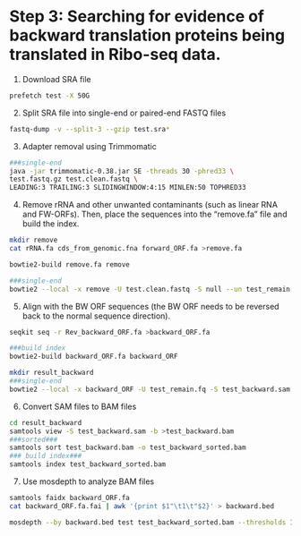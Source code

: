 # Step 3: Searching for evidence of backward translation proteins being translated in Ribo-seq data.

1. Download SRA file

```bash
prefetch test -X 50G
```

2. Split SRA file into single-end or paired-end FASTQ files

```bash
fastq-dump -v --split-3 --gzip test.sra*
```

3. Adapter removal using Trimmomatic

```bash
###single-end
java -jar trimmomatic-0.38.jar SE -threads 30 -phred33 \
test.fastq.gz test.clean.fastq \
LEADING:3 TRAILING:3 SLIDINGWINDOW:4:15 MINLEN:50 TOPHRED33
```

4. Remove rRNA and other unwanted contaminants (such as linear RNA and FW-ORFs). Then, place the sequences into the “remove.fa” file and build the index.

```bash
mkdir remove
cat rRNA.fa cds_from_genomic.fna forward_ORF.fa >remove.fa

bowtie2-build remove.fa remove

###single-end
bowtie2 --local -x remove -U test.clean.fastq -S null --un test_remain.fq -p 80
```

5. Align with the BW ORF sequences (the BW ORF needs to be reversed back to the normal sequence direction).

```bash
seqkit seq -r Rev_backward_ORF.fa >backward_ORF.fa 

###build index
bowtie2-build backward_ORF.fa backward_ORF

mkdir result_backward
###single-end
bowtie2 --local -x backward_ORF -U test_remain.fq -S test_backward.sam --al test_backward.fq -p 80
```

6. Convert SAM files to BAM files

```bash
cd result_backward
samtools view -S test_backward.sam -b >test_backward.bam
###sorted###
samtools sort test_backward.bam -o test_backward_sorted.bam
### build index###
samtools index test_backward_sorted.bam
```

7. Use mosdepth to analyze BAM files

```bash
samtools faidx backward_ORF.fa
cat backward_ORF.fa.fai | awk '{print $1"\t1\t"$2}' > backward.bed

mosdepth --by backward.bed test test_backward_sorted.bam --thresholds 1,2,5,10
```

